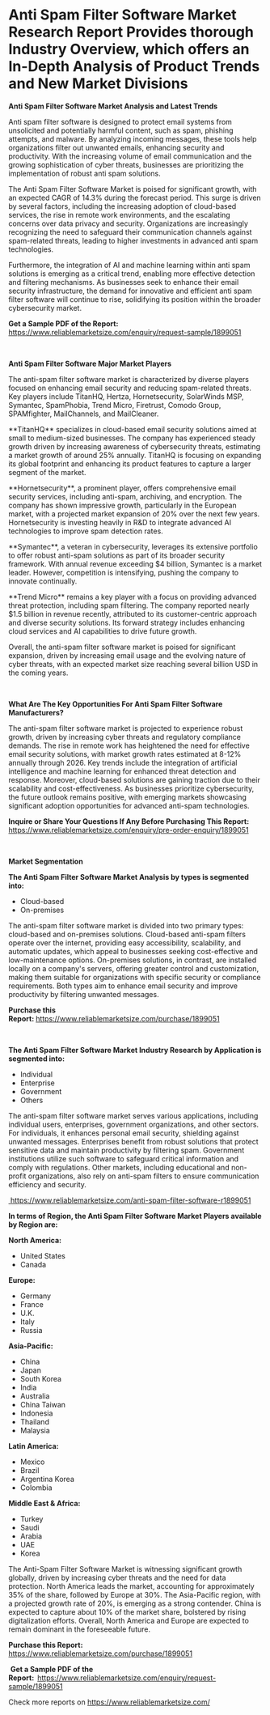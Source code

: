 <p><h1>Anti Spam Filter Software Market Research Report Provides thorough Industry Overview, which offers an In-Depth Analysis of Product Trends and New Market Divisions</h1></p><p><strong>Anti Spam Filter Software Market Analysis and Latest Trends</strong></p>
<p><p>Anti spam filter software is designed to protect email systems from unsolicited and potentially harmful content, such as spam, phishing attempts, and malware. By analyzing incoming messages, these tools help organizations filter out unwanted emails, enhancing security and productivity. With the increasing volume of email communication and the growing sophistication of cyber threats, businesses are prioritizing the implementation of robust anti spam solutions.</p><p>The Anti Spam Filter Software Market is poised for significant growth, with an expected CAGR of 14.3% during the forecast period. This surge is driven by several factors, including the increasing adoption of cloud-based services, the rise in remote work environments, and the escalating concerns over data privacy and security. Organizations are increasingly recognizing the need to safeguard their communication channels against spam-related threats, leading to higher investments in advanced anti spam technologies.</p><p>Furthermore, the integration of AI and machine learning within anti spam solutions is emerging as a critical trend, enabling more effective detection and filtering mechanisms. As businesses seek to enhance their email security infrastructure, the demand for innovative and efficient anti spam filter software will continue to rise, solidifying its position within the broader cybersecurity market.</p></p>
<p><strong>Get a Sample PDF of the Report:&nbsp;</strong> <a href="https://www.reliablemarketsize.com/enquiry/request-sample/1899051?utm_campaign=2314&utm_medium=2&utm_source=Github&utm_content=ia&utm_term=09032025&utm_id=anti-spam-filter-software">https://www.reliablemarketsize.com/enquiry/request-sample/1899051</a></p>
<p>&nbsp;</p>
<p><strong>Anti Spam Filter Software Major Market Players</strong></p>
<p><p>The anti-spam filter software market is characterized by diverse players focused on enhancing email security and reducing spam-related threats. Key players include TitanHQ, Hertza, Hornetsecurity, SolarWinds MSP, Symantec, SpamPhobia, Trend Micro, Firetrust, Comodo Group, SPAMfighter, MailChannels, and MailCleaner.</p><p>**TitanHQ** specializes in cloud-based email security solutions aimed at small to medium-sized businesses. The company has experienced steady growth driven by increasing awareness of cybersecurity threats, estimating a market growth of around 25% annually. TitanHQ is focusing on expanding its global footprint and enhancing its product features to capture a larger segment of the market.</p><p>**Hornetsecurity**, a prominent player, offers comprehensive email security services, including anti-spam, archiving, and encryption. The company has shown impressive growth, particularly in the European market, with a projected market expansion of 20% over the next few years. Hornetsecurity is investing heavily in R&D to integrate advanced AI technologies to improve spam detection rates.</p><p>**Symantec**, a veteran in cybersecurity, leverages its extensive portfolio to offer robust anti-spam solutions as part of its broader security framework. With annual revenue exceeding $4 billion, Symantec is a market leader. However, competition is intensifying, pushing the company to innovate continually.</p><p>**Trend Micro** remains a key player with a focus on providing advanced threat protection, including spam filtering. The company reported nearly $1.5 billion in revenue recently, attributed to its customer-centric approach and diverse security solutions. Its forward strategy includes enhancing cloud services and AI capabilities to drive future growth.</p><p>Overall, the anti-spam filter software market is poised for significant expansion, driven by increasing email usage and the evolving nature of cyber threats, with an expected market size reaching several billion USD in the coming years.</p></p>
<p>&nbsp;</p>
<p><strong>What Are The Key Opportunities For Anti Spam Filter Software Manufacturers?</strong></p>
<p><p>The anti-spam filter software market is projected to experience robust growth, driven by increasing cyber threats and regulatory compliance demands. The rise in remote work has heightened the need for effective email security solutions, with market growth rates estimated at 8-12% annually through 2026. Key trends include the integration of artificial intelligence and machine learning for enhanced threat detection and response. Moreover, cloud-based solutions are gaining traction due to their scalability and cost-effectiveness. As businesses prioritize cybersecurity, the future outlook remains positive, with emerging markets showcasing significant adoption opportunities for advanced anti-spam technologies.</p></p>
<p><strong>Inquire or Share Your Questions If Any Before Purchasing This Report:</strong> <a href="https://www.reliablemarketsize.com/enquiry/pre-order-enquiry/1899051?utm_campaign=2314&utm_medium=2&utm_source=Github&utm_content=ia&utm_term=09032025&utm_id=anti-spam-filter-software">https://www.reliablemarketsize.com/enquiry/pre-order-enquiry/1899051</a></p>
<p>&nbsp;</p>
<p><strong>Market Segmentation</strong></p>
<p><strong>The Anti Spam Filter Software Market Analysis by types is segmented into:</strong></p>
<p><ul><li>Cloud-based</li><li>On-premises</li></ul></p>
<p><p>The anti-spam filter software market is divided into two primary types: cloud-based and on-premises solutions. Cloud-based anti-spam filters operate over the internet, providing easy accessibility, scalability, and automatic updates, which appeal to businesses seeking cost-effective and low-maintenance options. On-premises solutions, in contrast, are installed locally on a company's servers, offering greater control and customization, making them suitable for organizations with specific security or compliance requirements. Both types aim to enhance email security and improve productivity by filtering unwanted messages.</p></p>
<p><strong>Purchase this Report:&nbsp;</strong><a href="https://www.reliablemarketsize.com/purchase/1899051?utm_campaign=2314&utm_medium=2&utm_source=Github&utm_content=ia&utm_term=09032025&utm_id=anti-spam-filter-software">https://www.reliablemarketsize.com/purchase/1899051</a></p>
<p>&nbsp;</p>
<p><strong>The Anti Spam Filter Software Market Industry Research by Application is segmented into:</strong></p>
<p><ul><li>Individual</li><li>Enterprise</li><li>Government</li><li>Others</li></ul></p>
<p><p>The anti-spam filter software market serves various applications, including individual users, enterprises, government organizations, and other sectors. For individuals, it enhances personal email security, shielding against unwanted messages. Enterprises benefit from robust solutions that protect sensitive data and maintain productivity by filtering spam. Government institutions utilize such software to safeguard critical information and comply with regulations. Other markets, including educational and non-profit organizations, also rely on anti-spam filters to ensure communication efficiency and security.</p></p>
<p><a href="https://www.reliablemarketsize.com/anti-spam-filter-software-r1899051?utm_campaign=2314&utm_medium=2&utm_source=Github&utm_content=ia&utm_term=09032025&utm_id=anti-spam-filter-software">&nbsp;https://www.reliablemarketsize.com/anti-spam-filter-software-r1899051</a></p>
<p><strong>In terms of Region, the Anti Spam Filter Software Market Players available by Region are:</strong></p>
<p>
    <p> <strong> North America: </strong>
        <ul>
            <li>United States</li>
            <li>Canada</li>
        </ul>
        </p> 
    <p> <strong> Europe: </strong>
        <ul>
            <li>Germany</li>
            <li>France</li>
            <li>U.K.</li>
            <li>Italy</li>
            <li>Russia</li>
        </ul>
        </p> 
    <p> <strong> Asia-Pacific: </strong>
        <ul>
            <li>China</li>
            <li>Japan</li>
            <li>South Korea</li>
            <li>India</li>
            <li>Australia</li>
            <li>China Taiwan</li>
            <li>Indonesia</li>
            <li>Thailand</li>
            <li>Malaysia</li>
        </ul>
        </p> 
    <p> <strong> Latin America: </strong>
        <ul>
            <li>Mexico</li>
            <li>Brazil</li>
            <li>Argentina Korea</li>
            <li>Colombia</li>
        </ul>
        </p> 
    <p> <strong> Middle East & Africa: </strong>
        <ul>
            <li>Turkey</li>
            <li>Saudi</li>
            <li>Arabia</li>
            <li>UAE</li>
            <li>Korea</li>
        </ul>
    </p>
    </p>
<p><p>The Anti-Spam Filter Software Market is witnessing significant growth globally, driven by increasing cyber threats and the need for data protection. North America leads the market, accounting for approximately 35% of the share, followed by Europe at 30%. The Asia-Pacific region, with a projected growth rate of 20%, is emerging as a strong contender. China is expected to capture about 10% of the market share, bolstered by rising digitalization efforts. Overall, North America and Europe are expected to remain dominant in the foreseeable future.</p></p>
<p><strong>Purchase this Report: </strong><a href="https://www.reliablemarketsize.com/purchase/1899051?utm_campaign=2314&utm_medium=2&utm_source=Github&utm_content=ia&utm_term=09032025&utm_id=anti-spam-filter-software">https://www.reliablemarketsize.com/purchase/1899051</a></p>
<p>&nbsp;<strong>Get a Sample PDF of the Report:&nbsp;&nbsp;</strong><a href="https://www.reliablemarketsize.com/enquiry/request-sample/1899051?utm_campaign=2314&utm_medium=2&utm_source=Github&utm_content=ia&utm_term=09032025&utm_id=anti-spam-filter-software">https://www.reliablemarketsize.com/enquiry/request-sample/1899051</a></p>
<p><strong></strong></p>
<p>Check more reports on <a href="https://www.reliablemarketsize.com/?utm_campaign=2314&utm_medium=2&utm_source=Github&utm_content=ia&utm_term=09032025&utm_id=anti-spam-filter-software">https://www.reliablemarketsize.com/</a></p>